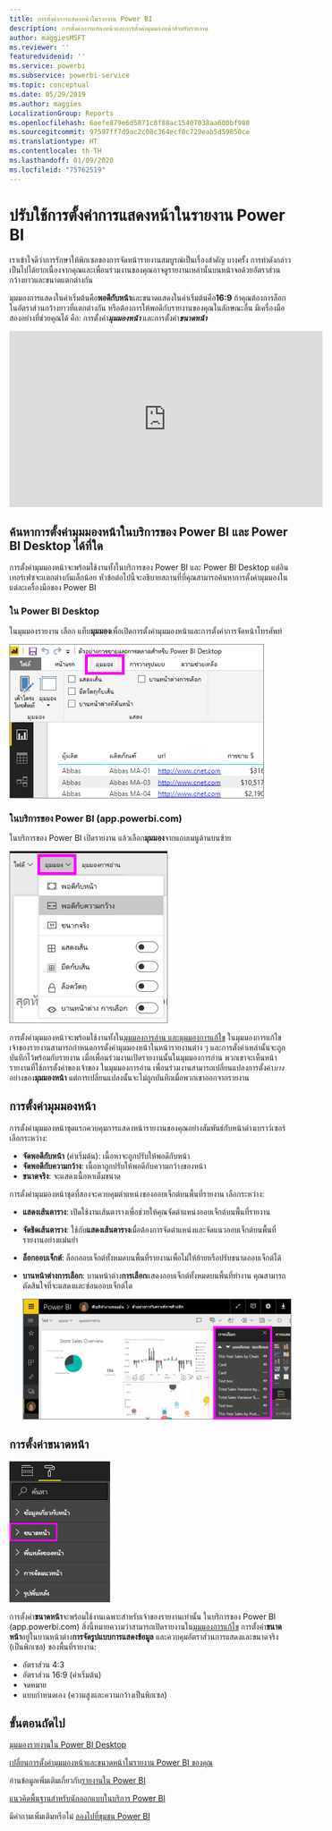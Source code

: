 ```yaml
---
title: การตั้งค่าการแสดงหน้าในรายงาน Power BI
description: การตั้งค่าการแสดงหน้าและการตั้งค่ามุมมองหน้าสำหรับรายงาน
author: maggiesMSFT
ms.reviewer: ''
featuredvideoid: ''
ms.service: powerbi
ms.subservice: powerbi-service
ms.topic: conceptual
ms.date: 05/29/2019
ms.author: maggies
LocalizationGroup: Reports
ms.openlocfilehash: 6aefe879e6d5871c8f88ac15407038aa600bf980
ms.sourcegitcommit: 97597ff7d9ac2c08c364ecf0c729eab5d59850ce
ms.translationtype: HT
ms.contentlocale: th-TH
ms.lasthandoff: 01/09/2020
ms.locfileid: "75762519"
---
```

# <a name="apply-page-display-settings-in-a-power-bi-report"></a>ปรับใช้การตั้งค่าการแสดงหน้าในรายงาน Power BI
เราเข้าใจดีว่าการรักษาให้พิกเซลของการจัดหน้ารายงานสมบูรณ์เป็นเรื่องสำคัญ บางครั้ง การทำดังกล่าวเป็นไปได้ยากเนื่องจากคุณและเพื่อนร่วมงานของคุณอาจดูรายงานเหล่านั้นบนหน้าจอด้วยอัตราส่วนกว้างยาวและขนาดแตกต่างกัน 

มุมมองการแสดงในค่าเริ่มต้นคือ**พอดีกับหน้า**และขนาดแสดงในค่าเริ่มต้นคือ**16:9** ถ้าคุณต้องการล็อกในอัตราส่วนกว้างยาวที่แตกต่างกัน หรือต้องการให้พอดีกับรายงานของคุณในลักษณะอื่น มีเครื่องมือสองอย่างที่ช่วยคุณได้ คือ: การตั้งค่า***มุมมองหน้า*** และการตั้งค่า***ขนาดหน้า***


<iframe width="560" height="315" src="https://www.youtube.com/embed/5tg-OXzxe2g" frameborder="0" allowfullscreen></iframe>


## <a name="where-to-find-page-view-settings-in-the-power-bi-service-and-power-bi-desktop"></a>ค้นหาการตั้งค่ามุมมองหน้าในบริการของ Power BI และ Power BI Desktop ได้ที่ใด
การตั้งค่ามุมมองหน้าจะพร้อมใช้งานทั้งในบริการของ Power BI และ Power BI Desktop แต่อินเทอร์เฟซจะแตกต่างกันเล็กน้อย หัวข้อต่อไปนี้จะอธิบายสถานที่ที่คุณสามารถค้นหาการตั้งค่ามุมมองในแต่ละเครื่องมือของ Power BI

### <a name="in-power-bi-desktop"></a>ใน Power BI Desktop
ในมุมมองรายงาน เลือก แท็บ**มุมมอง**เพื่อเปิดการตั้งค่ามุมมองหน้าและการตั้งค่าการจัดหน้าโทรศัพท์

  ![การตั้งค่ามุมมองหน้า Desktop](media/power-bi-report-display-settings/power-bi-desktop-view-settings.png)

### <a name="in-the-power-bi-service-apppowerbicom"></a>ในบริการของ Power BI (app.powerbi.com)
ในบริการของ Power BI เปิดรายงาน แล้วเลือก**มุมมอง**จากแถบเมนูด้านบนซ้าย

![การตั้งค่ามุมมองหน้าบริการ](media/power-bi-report-display-settings/power-bi-change-page-view.png)

การตั้งค่ามุมมองหน้าจะพร้อมใช้งานทั้งใน[มุมมองการอ่าน และมุมมองการแก้ไข](consumer/end-user-reading-view.md) ในมุมมองการแก้ไข เจ้าของรายงานสามารถกำหนดการตั้งค่ามุมมองหน้าในหน้ารายงานต่าง ๆ และการตั้งค่าเหล่านั้นจะถูกบันทึกไว้พร้อมกับรายงาน เมื่อเพื่อนร่วมงานเปิดรายงานนั้นในมุมมองการอ่าน พวกเขาจะเห็นหน้ารายงานที่ใช้การตั้งค่าของเจ้าของ ในมุมมองการอ่าน เพื่อนร่วมงานสามารถเปลี่ยนแปลงการตั้งค่า*บาง*อย่างของ**มุมมองหน้า** แต่การเปลี่ยนแปลงนั้นจะไม่ถูกบันทึกเมื่อพวกเขาออกจากรายงาน

## <a name="page-view-settings"></a>การตั้งค่ามุมมองหน้า
การตั้งค่ามุมมองหน้าชุดแรกควบคุมการแสดงหน้ารายงานของคุณอย่างสัมพันธ์กับหน้าต่างเบราว์เซอร์ เลือกระหว่าง:

* **จัดพอดีกับหน้า** (ค่าเริ่มต้น): เนื้อหาจะถูกปรับให้พอดีกับหน้า
* **จัดพอดีกับความกว้าง**: เนื้อหาถูกปรับให้พอดีกับความกว้างของหน้า
* **ขนาดจริง**: จะแสดงเนื้อหาเต็มขนาด

การตั้งค่ามุมมองหน้าชุดที่สองจะควบคุมตำแหน่งของออบเจ็กต์บนพื้นที่รายงาน เลือกระหว่าง:

* **แสดงเส้นตาราง**: เปิดใช้งานเส้นตารางเพื่อช่วยให้คุณจัดตำแหน่งออบเจ็กต์บนพื้นที่รายงาน
* **จัดชิดเส้นตาราง**: ใช้กับ**แสดงเส้นตาราง**เมื่อต้องการจัดตำแหน่งและจัดแนวออบเจ็กต์บนพื้นที่รายงานอย่างแม่นยำ 
* **ล็อกออบเจ็กต์**: ล็อกออบเจ็กต์ทั้งหมดบนพื้นที่รายงานเพื่อไม่ให้ย้ายหรือปรับขนาดออบเจ็กต์ได้
* **บานหน้าต่างการเลือก**: บานหน้าต่าง**การเลือก**แสดงออบเจ็กต์ทั้งหมดบนพื้นที่ทำงาน คุณสามารถตัดสินใจที่จะแสดงและซ่อนออบเจ็กต์ใด

    ![บานหน้าต่างส่วนที่เลือก](media/power-bi-report-display-settings/power-bi-selection-pane.png)



## <a name="page-size-settings"></a>การตั้งค่าขนาดหน้า
![เปลี่ยนการตั้งค่าขนาดหน้า](media/power-bi-report-display-settings/power-bi-page-size.png)

การตั้งค่า**ขนาดหน้า**จะพร้อมใช้งานเฉพาะสำหรับเจ้าของรายงานเท่านั้น ในบริการของ Power BI (app.powerbi.com) สิ่งนี้หมายความว่าสามารถเปิดรายงานใน[มุมมองการแก้ไข](consumer/end-user-reading-view.md) การตั้งค่า**ขนาดหน้า**อยู่ในบานหน้าต่าง**การจัดรูปแบบการแสดงข้อมูล** และควบคุมอัตราส่วนการแสดงและขนาดจริง (เป็นพิกเซล) ของพื้นที่รายงาน:   

* อัตราส่วน 4:3
* อัตราส่วน 16:9 (ค่าเริ่มต้น)
* จดหมาย
* แบบกำหนดเอง (ความสูงและความกว้างเป็นพิกเซล)

## <a name="next-steps"></a>ขั้นตอนถัดไป
[มุมมองรายงานใน Power BI Desktop](desktop-report-view.md)

[เปลี่ยนการตั้งค่ามุมมองหน้าและขนาดหน้าในรายงาน Power BI ของคุณ](consumer/end-user-report-view.md)

อ่านข้อมูลเพิ่มเติมเกี่ยวกับ[รายงานใน Power BI](consumer/end-user-reports.md)

[แนวคิดพื้นฐานสำหรับนักออกแบบในบริการ Power BI](service-basic-concepts.md)

มีคำถามเพิ่มเติมหรือไม่ [ลองไปที่ชุมชน Power BI](https://community.powerbi.com/)

